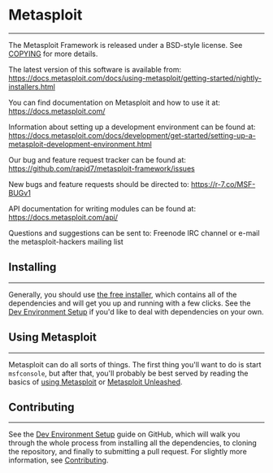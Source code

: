 # Metasploit

---

The Metasploit Framework is released under a BSD-style license. See [COPYING](https://github.com/rapid7/metasploit-framework/blob/master/COPYING) for more details.

The latest version of this software is available from: https://docs.metasploit.com/docs/using-metasploit/getting-started/nightly-installers.html

You can find documentation on Metasploit and how to use it at: https://docs.metasploit.com/

Information about setting up a development environment can be found at: https://docs.metasploit.com/docs/development/get-started/setting-up-a-metasploit-development-environment.html

Our bug and feature request tracker can be found at: https://github.com/rapid7/metasploit-framework/issues

New bugs and feature requests should be directed to: https://r-7.co/MSF-BUGv1

API documentation for writing modules can be found at: https://docs.metasploit.com/api/

Questions and suggestions can be sent to: Freenode IRC channel or e-mail the metasploit-hackers mailing list

## Installing

---

Generally, you should use [the free installer](https://docs.metasploit.com/docs/using-metasploit/getting-started/nightly-installers.html), which contains all of the dependencies and will get you up and running with a few clicks. See the [Dev Environment Setup](https://docs.metasploit.com/docs/development/get-started/setting-up-a-metasploit-development-environment.html) if you'd like to deal with dependencies on your own.

## Using Metasploit

---

Metasploit can do all sorts of things. The first thing you'll want to do is start `msfconsole`, but after that, you'll probably be best served by reading the basics of [using Metasploit](https://docs.metasploit.com/docs/using-metasploit/basics/using-metasploit.html) or [Metasploit Unleashed](https://www.offensive-security.com/metasploit-unleashed/).

## Contributing

---

See the [Dev Environment Setup](https://docs.metasploit.com/docs/development/get-started/setting-up-a-metasploit-development-environment.html) guide on GitHub, which will walk you through the whole process from installing all the dependencies, to cloning the repository, and finally to submitting a pull request. For slightly more information, see [Contributing](https://github.com/rapid7/metasploit-framework/blob/master/CONTRIBUTING.md). 

